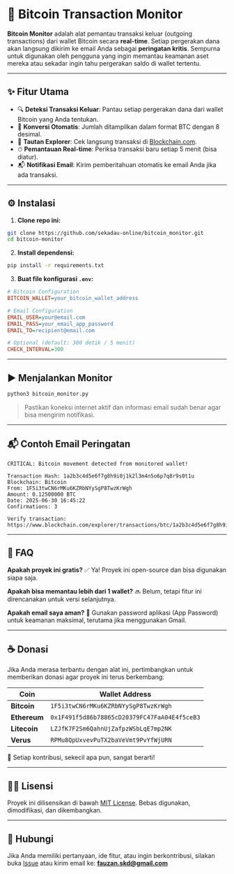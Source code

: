 # 🚨 Bitcoin Transaction Monitor

**Bitcoin Monitor** adalah alat pemantau transaksi keluar (outgoing transactions) dari wallet Bitcoin secara **real-time**. Setiap pergerakan dana akan langsung dikirim ke email Anda sebagai **peringatan kritis**. Sempurna untuk digunakan oleh pengguna yang ingin memantau keamanan aset mereka atau sekadar ingin tahu pergerakan saldo di wallet tertentu.

---

## ✨ Fitur Utama

* 🔍 **Deteksi Transaksi Keluar**: Pantau setiap pergerakan dana dari wallet Bitcoin yang Anda tentukan.
* 💱 **Konversi Otomatis**: Jumlah ditampilkan dalam format BTC dengan 8 desimal.
* 🔗 **Tautan Explorer**: Cek langsung transaksi di [Blockchain.com](https://www.blockchain.com/explorer).
* ⏱ **Pemantauan Real-time**: Periksa transaksi baru setiap 5 menit (bisa diatur).
* 📬 **Notifikasi Email**: Kirim pemberitahuan otomatis ke email Anda jika ada transaksi.

---

## ⚙️ Instalasi

1. **Clone repo ini:**

```bash
git clone https://github.com/sekadau-online/bitcoin_monitor.git
cd bitcoin-monitor
```

2. **Install dependensi:**

```bash
pip install -r requirements.txt
```

3. **Buat file konfigurasi `.env`:**

```ini
# Bitcoin Configuration
BITCOIN_WALLET=your_bitcoin_wallet_address

# Email Configuration
EMAIL_USER=your@email.com
EMAIL_PASS=your_email_app_password
EMAIL_TO=recipient@email.com

# Optional (default: 300 detik / 5 menit)
CHECK_INTERVAL=300
```

---

## ▶️ Menjalankan Monitor

```bash
python3 bitcoin_monitor.py
```

> Pastikan koneksi internet aktif dan informasi email sudah benar agar bisa mengirim notifikasi.

---

## 📬 Contoh Email Peringatan

```
CRITICAL: Bitcoin movement detected from monitored wallet!

Transaction Hash: 1a2b3c4d5e6f7g8h9i0j1k2l3m4n5o6p7q8r9s0t1u
Blockchain: Bitcoin
From: 1F5i3twCN6rMKu6KZRbNYySgP8TwzKrWgh
Amount: 0.12500000 BTC
Date: 2025-06-30 16:45:22
Confirmations: 3

Verify transaction:
https://www.blockchain.com/explorer/transactions/btc/1a2b3c4d5e6f7g8h9i0j1k2l3m4n5o6p7q8r9s0t1u
```

---

## 🤝 FAQ

**Apakah proyek ini gratis?**
✅ Ya! Proyek ini open-source dan bisa digunakan siapa saja.

**Apakah bisa memantau lebih dari 1 wallet?**
🔜 Belum, tetapi fitur ini direncanakan untuk versi selanjutnya.

**Apakah email saya aman?**
📨 Gunakan password aplikasi (App Password) untuk keamanan maksimal, terutama jika menggunakan Gmail.

---

## ☕ Donasi

Jika Anda merasa terbantu dengan alat ini, pertimbangkan untuk memberikan donasi agar proyek ini terus berkembang:

| Coin         | Wallet Address                               |
| ------------ | -------------------------------------------- |
| **Bitcoin**  | `1F5i3twCN6rMKu6KZRbNYySgP8TwzKrWgh`         |
| **Ethereum** | `0x1F491f5d86b78865cD20379FC47FaA04E4f5ceB3` |
| **Litecoin** | `LZJfK7F2Sm6QahnUjZafpzWSbLqE7mp2NK`         |
| **Verus**    | `RPMu8QpUxvevPuTX2baVeVmt9PvYfWjURN`         |

🙏 Setiap kontribusi, sekecil apa pun, sangat berarti!

---

## 👨‍💼 Lisensi

Proyek ini dilisensikan di bawah [MIT License](LICENSE). Bebas digunakan, dimodifikasi, dan dikembangkan.

---

## 📣 Hubungi

Jika Anda memiliki pertanyaan, ide fitur, atau ingin berkontribusi, silakan buka [Issue](https://github.com/sekadau-online/bitcoin_monitor/issues) atau kirim email ke: **[fauzan.skd@gmail.com](mailto:fauzan.skd@gmail.com)**
